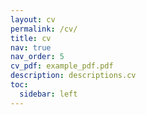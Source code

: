 ```yaml
---
layout: cv
permalink: /cv/
title: cv
nav: true
nav_order: 5
cv_pdf: example_pdf.pdf
description: descriptions.cv
toc: 
  sidebar: left
---
```

